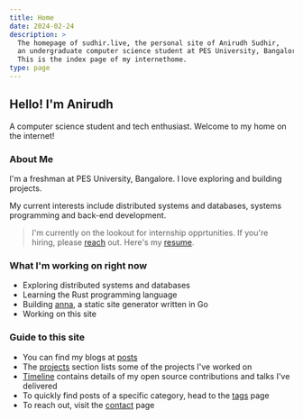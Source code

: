 ```yaml
---
title: Home
date: 2024-02-24
description: >
  The homepage of sudhir.live, the personal site of Anirudh Sudhir,
  an undergraduate computer science student at PES University, Bangalore.
  This is the index page of my internethome.
type: page
---
```


## Hello! I'm Anirudh

A computer science student and tech enthusiast. Welcome to my home on the internet!

### About Me

I'm a freshman at PES University, Bangalore.
I love exploring and building projects.

My current interests include distributed systems and databases, systems programming and back-end development.

> I'm currently on the lookout for internship opprtunities. If you're hiring, please [reach](/contact.html) out.
> Here's my [resume](/resume.pdf).

### What I'm working on right now

- Exploring distributed systems and databases
- Learning the Rust programming language
- Building [anna](https://github.com/acmpesuecc/anna), a static site generator written in Go
- Working on this site

### Guide to this site

- You can find my blogs at [posts](/posts.html)
- The [projects](/projects.html) section lists some of the projects I've worked on
- [Timeline](/timeline.html) contains details of my open source contributions and talks I've delivered
- To quickly find posts of a specific category, head to the [tags](/tags.html) page
- To reach out, visit the [contact](/contact.html) page

